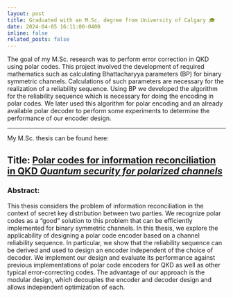 ```yaml
---
layout: post
title: Graduated with an M.Sc. degree from University of Calgary 🎓
date: 2024-04-05 16:11:00-0400
inline: false
related_posts: false
---
```


The goal of my M.Sc. research was to perform error correction in QKD using polar codes. This project involved
the development of required mathematics such as calculating Bhattacharyya parameters (BP) for binary symmetric
channels. Calculations of such parameters are necessary for the realization of a reliability sequence. Using BP we
developed the algorithm for the reliability sequence which is necessary for doing the encoding in polar codes. We
later used this algorithm for polar encoding and an already available polar decoder to perform some experiments to
determine the performance of our encoder design.

---

My M.Sc. thesis can be found here:

## Title: <a href='https://prism.ucalgary.ca/server/api/core/bitstreams/20a187d9-ee2e-4e31-acc8-e6622e5a546d/content'> Polar codes for information reconciliation in QKD *Quantum security for polarized channels*</a> 

### Abstract:
This thesis considers the problem of information reconciliation in the context of secret key distribution between two parties. We recognize polar codes as a “good” solution to this problem that can be efficiently implemented for binary symmetric channels. In this thesis, we explore the applicability of designing a polar code encoder based on a channel reliability sequence. In particular, we show that the reliability sequence can be derived and used to design an encoder independent of the choice of decoder. We implement our design and evaluate its performance against previous implementations of polar code encoders for QKD as well as other typical error-correcting codes. The advantage of our approach is the modular design, which decouples the encoder and decoder design and allows independent optimization of each.
